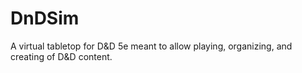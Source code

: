# DnDSim
A virtual tabletop for D&amp;D 5e meant to allow playing, organizing, and creating of D&amp;D content. 
